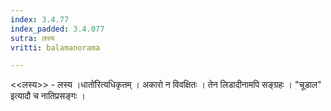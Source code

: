 ```yaml
---
index: 3.4.77
index_padded: 3.4.077
sutra: लस्य
vritti: balamanorama

---
```

<<लस्य>> - लस्य ।धातो॑रित्यधिकृतम् । अकारो न विवक्षितः । तेन लिडादीनामपि सङ्ग्रहः । "चूडाल" इत्यादौ च नातिप्रसङ्गः । 
